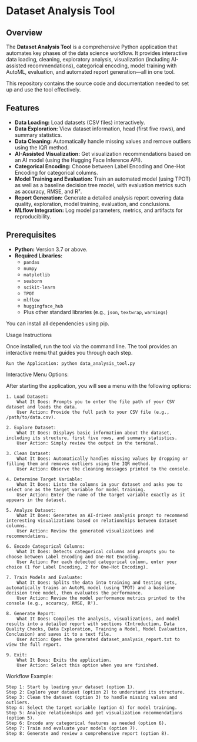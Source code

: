 # Dataset Analysis Tool

## Overview

The **Dataset Analysis Tool** is a comprehensive Python application that automates key phases of the data science workflow. It provides interactive data loading, cleaning, exploratory analysis, visualization (including AI-assisted recommendations), categorical encoding, model training with AutoML, evaluation, and automated report generation—all in one tool.

This repository contains the source code and documentation needed to set up and use the tool effectively.

## Features

- **Data Loading:** Load datasets (CSV files) interactively.
- **Data Exploration:** View dataset information, head (first five rows), and summary statistics.
- **Data Cleaning:** Automatically handle missing values and remove outliers using the IQR method.
- **AI-Assisted Visualization:** Get visualization recommendations based on an AI model (using the Hugging Face Inference API).
- **Categorical Encoding:** Choose between Label Encoding and One-Hot Encoding for categorical columns.
- **Model Training and Evaluation:** Train an automated model (using TPOT) as well as a baseline decision tree model, with evaluation metrics such as accuracy, RMSE, and R².
- **Report Generation:** Generate a detailed analysis report covering data quality, exploration, model training, evaluation, and conclusions.
- **MLflow Integration:** Log model parameters, metrics, and artifacts for reproducibility.

## Prerequisites

- **Python:** Version 3.7 or above.
- **Required Libraries:**  
  - `pandas`
  - `numpy`
  - `matplotlib`
  - `seaborn`
  - `scikit-learn`
  - `TPOT`
  - `mlflow`
  - `huggingface_hub`
  - Plus other standard libraries (e.g., `json`, `textwrap`, `warnings`)

You can install all dependencies using pip.






Usage Instructions

Once installed, run the tool via the command line. The tool provides an interactive menu that guides you through each step.

    Run the Application: python data_analysis_tool.py

Interactive Menu Options:

After starting the application, you will see a menu with the following options:

    1. Load Dataset:
        What It Does: Prompts you to enter the file path of your CSV dataset and loads the data.
        User Action: Provide the full path to your CSV file (e.g., /path/to/data.csv).

    2. Explore Dataset:
        What It Does: Displays basic information about the dataset, including its structure, first five rows, and summary statistics.
        User Action: Simply review the output in the terminal.

    3. Clean Dataset:
        What It Does: Automatically handles missing values by dropping or filling them and removes outliers using the IQR method.
        User Action: Observe the cleaning messages printed to the console.

    4. Determine Target Variable:
        What It Does: Lists the columns in your dataset and asks you to select one as the target variable for model training.
        User Action: Enter the name of the target variable exactly as it appears in the dataset.

    5. Analyze Dataset:
        What It Does: Generates an AI-driven analysis prompt to recommend interesting visualizations based on relationships between dataset columns.
        User Action: Review the generated visualizations and recommendations.

    6. Encode Categorical Columns:
        What It Does: Detects categorical columns and prompts you to choose between Label Encoding and One-Hot Encoding.
        User Action: For each detected categorical column, enter your choice (1 for Label Encoding, 2 for One-Hot Encoding).

    7. Train Models and Evaluate:
        What It Does: Splits the data into training and testing sets, automatically trains an AutoML model (using TPOT) and a baseline decision tree model, then evaluates the performance.
        User Action: Review the model performance metrics printed to the console (e.g., accuracy, RMSE, R²).

    8. Generate Report:
        What It Does: Compiles the analysis, visualizations, and model results into a detailed report with sections (Introduction, Data Quality Checks, Data Exploration, Training a Model, Model Evaluation, Conclusion) and saves it to a text file.
        User Action: Open the generated dataset_analysis_report.txt to view the full report.

    9. Exit:
        What It Does: Exits the application.
        User Action: Select this option when you are finished.

Workflow Example:

    Step 1: Start by loading your dataset (option 1).
    Step 2: Explore your dataset (option 2) to understand its structure.
    Step 3: Clean the dataset (option 3) to handle missing values and outliers.
    Step 4: Select the target variable (option 4) for model training.
    Step 5: Analyze relationships and get visualization recommendations (option 5).
    Step 6: Encode any categorical features as needed (option 6).
    Step 7: Train and evaluate your models (option 7).
    Step 8: Generate and review a comprehensive report (option 8).



